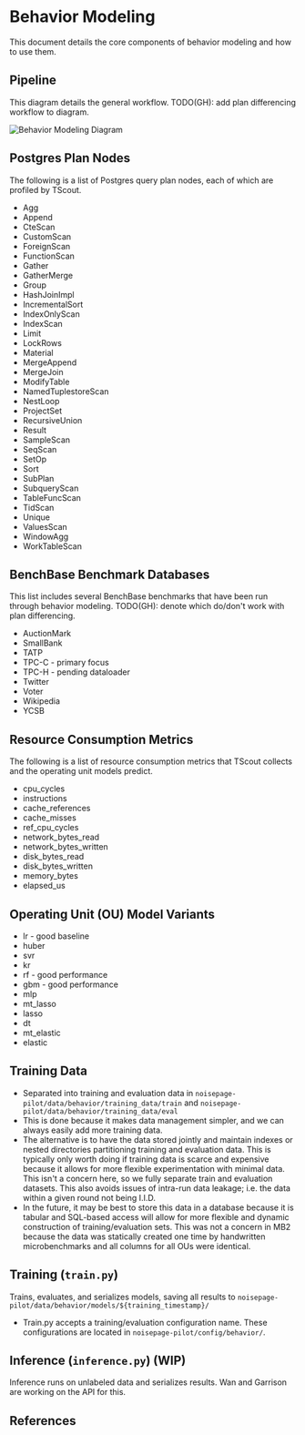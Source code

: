 # Behavior Modeling

This document details the core components of behavior modeling and how to use them.

## Pipeline

This diagram details the general workflow.
TODO(GH): add plan differencing workflow to diagram.

![Behavior Modeling Diagram](../docs/behavior/behavior_modeling_pipeline.svg)

## Postgres Plan Nodes

The following is a list of Postgres query plan nodes, each of which are profiled by TScout.

- Agg
- Append
- CteScan
- CustomScan
- ForeignScan
- FunctionScan
- Gather
- GatherMerge
- Group
- HashJoinImpl
- IncrementalSort
- IndexOnlyScan
- IndexScan
- Limit
- LockRows
- Material
- MergeAppend
- MergeJoin
- ModifyTable
- NamedTuplestoreScan
- NestLoop
- ProjectSet
- RecursiveUnion
- Result
- SampleScan
- SeqScan
- SetOp
- Sort
- SubPlan
- SubqueryScan
- TableFuncScan
- TidScan
- Unique
- ValuesScan
- WindowAgg
- WorkTableScan

## BenchBase Benchmark Databases

This list includes several BenchBase benchmarks that have been run through behavior modeling.  TODO(GH): denote which do/don't work with plan differencing.

- AuctionMark
- SmallBank
- TATP
- TPC-C - primary focus
- TPC-H - pending dataloader
- Twitter
- Voter
- Wikipedia
- YCSB

## Resource Consumption Metrics

The following is a list of resource consumption metrics that TScout collects and the operating unit models predict.

- cpu_cycles
- instructions
- cache_references
- cache_misses
- ref_cpu_cycles
- network_bytes_read
- network_bytes_written
- disk_bytes_read
- disk_bytes_written
- memory_bytes
- elapsed_us

## Operating Unit (OU) Model Variants

- lr - good baseline
- huber
- svr
- kr
- rf - good performance
- gbm - good performance
- mlp
- mt_lasso
- lasso
- dt
- mt_elastic
- elastic

## Training Data

- Separated into training and evaluation data in `noisepage-pilot/data/behavior/training_data/train` and `noisepage-pilot/data/behavior/training_data/eval`
- This is done because it makes data management simpler, and we can always easily add more training data.
- The alternative is to have the data stored jointly and maintain indexes or nested directories partitioning training and evaluation data.  This is typically only worth doing if training data is scarce and expensive because it allows for more flexible experimentation with minimal data.  This isn't a concern here, so we fully separate train and evaluation datasets.  This also avoids issues of intra-run data leakage; i.e. the data within a given round not being I.I.D.
- In the future, it may be best to store this data in a database because it is tabular and SQL-based access will allow for more flexible and dynamic construction of training/evaluation sets.  This was not a concern in MB2 because the data was statically created one time by handwritten microbenchmarks and all columns for all OUs were identical.

## Training (`train.py`)

Trains, evaluates, and serializes models, saving all results to `noisepage-pilot/data/behavior/models/${training_timestamp}/`

- Train.py accepts a training/evaluation configuration name.  These configurations are located in `noisepage-pilot/config/behavior/`.

## Inference (`inference.py`) (WIP)

Inference runs on unlabeled data and serializes results.
Wan and Garrison are working on the API for this.

## References

[^mb2]: MB2: Decomposed Behavior Modeling for Self-Driving Database Management Systems

    ```
    @article{ma21,
    author = {Ma, Lin and Zhang, William and Jiao, Jie and Wang, Wuwen and Butrovich, Matthew and Lim, Wan Shen and Menon, Prashanth and Pavlo, Andrew},
    title = {MB2: Decomposed Behavior Modeling for Self-Driving Database Management Systems},
    journal = {SIGMOD},
    year = {2021},
    url = {https://www.cs.cmu.edu/~malin199/publications/2021.mb2.sigmod.pdf},
    }
    ```
